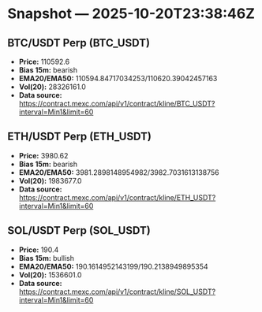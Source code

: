 # Snapshot — 2025-10-20T23:38:46Z

## BTC/USDT Perp (BTC_USDT)
- **Price:** 110592.6
- **Bias 15m:** bearish
- **EMA20/EMA50:** 110594.84717034253/110620.39042457163
- **Vol(20):** 28326161.0
- **Data source:** https://contract.mexc.com/api/v1/contract/kline/BTC_USDT?interval=Min1&limit=60

## ETH/USDT Perp (ETH_USDT)
- **Price:** 3980.62
- **Bias 15m:** bearish
- **EMA20/EMA50:** 3981.2898148954982/3982.7031613138756
- **Vol(20):** 1983677.0
- **Data source:** https://contract.mexc.com/api/v1/contract/kline/ETH_USDT?interval=Min1&limit=60

## SOL/USDT Perp (SOL_USDT)
- **Price:** 190.4
- **Bias 15m:** bullish
- **EMA20/EMA50:** 190.1614952143199/190.2138949895354
- **Vol(20):** 1536601.0
- **Data source:** https://contract.mexc.com/api/v1/contract/kline/SOL_USDT?interval=Min1&limit=60
